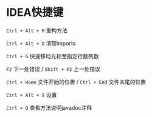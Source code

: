 # IDEA快捷键

`Ctrl + Alt + M` 重构方法

`Ctrl + Alt + O` 清理imports

`Ctrl + G` 快速移动光标至指定行数列数

`F2` 下一处错误 / `Shift + F2` 上一处错误

`Ctrl + Home` 文件开始的位置 / `Ctrl + End` 文件末尾的位置

`Ctrl + Alt + S` 设置

`Ctrl + Q` 查看方法说明javadoc注释